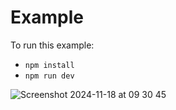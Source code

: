# Example

To run this example:

- `npm install`
- `npm run dev`

![Screenshot 2024-11-18 at 09 30 45](https://github.com/user-attachments/assets/66ec4f1f-a6be-4193-8442-565b91f6b8f8)
